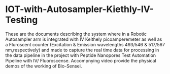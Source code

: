 # IOT-with-Autosampler-Kiethly-IV-Testing

These are the documents describing the system where in a Robotic Autosampler arm is integrated with IV Keithely picoamperemeter as well as a Fluroscent counter (Excitation & Emission wavelengths  493/546  & 517/567 nm,respectively)  and made to capture the real time data for processing in the data pipeline in the project with Peptide Nanopores Test Automation Pipeline with IV/ Fluoroscense. Accompnying video provide the physical demos of the working of Bio-Sensei.


